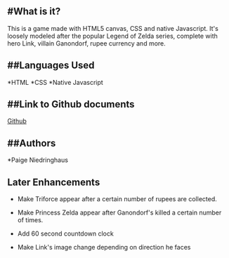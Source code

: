 #What is it?
--------------

This is a game made with HTML5 canvas, CSS and native Javascript. It's loosely modeled after the popular Legend of Zelda series, complete with hero Link, villain Ganondorf, rupee currency and more.

##Languages Used
---------------
*HTML
*CSS
*Native Javascript

##Link to Github documents
----------------
[Github](https://github.com/paigen11/goblin-hunter.git)

##Authors
----------------
*Paige Niedringhaus

Later Enhancements
----------------

* Make Triforce appear after a certain number of rupees are collected.

* Make Princess Zelda appear after Ganondorf's killed a certain number of times.

* Add 60 second countdown clock

* Make Link's image change depending on direction he faces


